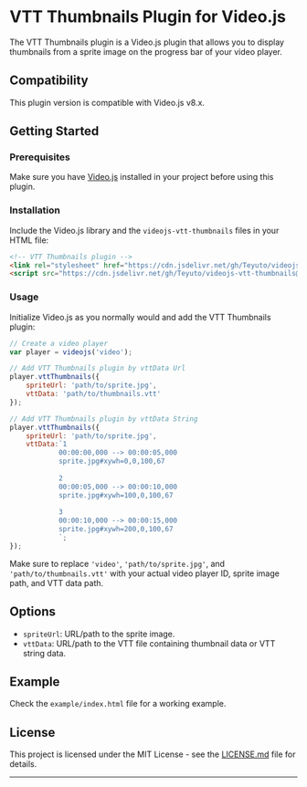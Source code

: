 # VTT Thumbnails Plugin for Video.js

The VTT Thumbnails plugin is a Video.js plugin that allows you to display thumbnails from a sprite image on the progress bar of your video player.

## Compatibility

This plugin version is compatible with Video.js v8.x.

## Getting Started

### Prerequisites

Make sure you have [Video.js](https://videojs.com/) installed in your project before using this plugin.

### Installation

Include the Video.js library and the `videojs-vtt-thumbnails` files in your HTML file:

```html
<!-- VTT Thumbnails plugin -->
<link rel="stylesheet" href="https://cdn.jsdelivr.net/gh/Teyuto/videojs-vtt-thumbnails@main/src/videojs-vtt-thumbnails.css">
<script src="https://cdn.jsdelivr.net/gh/Teyuto/videojs-vtt-thumbnails@main/src/videojs-vtt-thumbnails.js"></script>
```

### Usage

Initialize Video.js as you normally would and add the VTT Thumbnails plugin:

```javascript
// Create a video player
var player = videojs('video');

// Add VTT Thumbnails plugin by vttData Url
player.vttThumbnails({
    spriteUrl: 'path/to/sprite.jpg',
    vttData: 'path/to/thumbnails.vtt'
});

// Add VTT Thumbnails plugin by vttData String
player.vttThumbnails({
    spriteUrl: 'path/to/sprite.jpg',
    vttData:`1
            00:00:00,000 --> 00:00:05,000
            sprite.jpg#xywh=0,0,100,67
            
            2
            00:00:05,000 --> 00:00:10,000
            sprite.jpg#xywh=100,0,100,67
            
            3
            00:00:10,000 --> 00:00:15,000
            sprite.jpg#xywh=200,0,100,67
            `;
});
```

Make sure to replace `'video'`, `'path/to/sprite.jpg'`, and `'path/to/thumbnails.vtt'` with your actual video player ID, sprite image path, and VTT data path.

## Options

- `spriteUrl`: URL/path to the sprite image.
- `vttData`: URL/path to the VTT file containing thumbnail data or VTT string data.

## Example
Check the `example/index.html` file for a working example.

## License

This project is licensed under the MIT License - see the [LICENSE.md](LICENSE.md) file for details.

---
